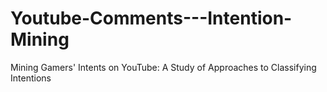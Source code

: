 # Youtube-Comments---Intention-Mining
Mining Gamers' Intents on YouTube: A Study of Approaches to Classifying Intentions
